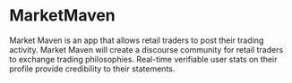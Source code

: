 # MarketMaven
Market Maven is an app that allows retail traders to post their trading activity. Market Maven will create a discourse community for retail traders to exchange trading philosophies. Real-time verifiable user stats on their profile provide credibility to their statements.
